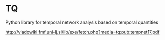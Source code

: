 # TQ
Python library for temporal network analysis based on temporal quantities

http://vladowiki.fmf.uni-lj.si/lib/exe/fetch.php?media=tq:pub:tempnet17.pdf

